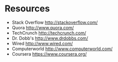 # Resources

*	Stack Overflow <http://stackoverflow.com/>
*	Quora <http://www.quora.com/>
*	TechCrunch <http://techcrunch.com/>
*	Dr. Dobb's <http://www.drdobbs.com/>
*	Wired <http://www.wired.com/>
*	Computerworld <http://www.computerworld.com/>
*	Coursera <https://www.coursera.org/>
